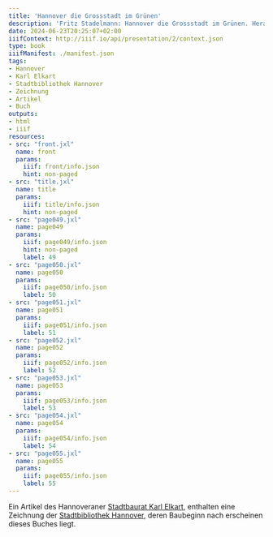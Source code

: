 ```yaml
---
title: 'Hannover die Grossstadt im Grünen'
description: 'Fritz Stadelmann: Hannover die Grossstadt im Grünen. Herausgegeben und verlegt vom Verkehrs-Verein Hannover e.V., Hannover 1927. <a class="worldcat" href="https://www.worldcat.org/de/title/72612183">&nbsp;</a>'
date: 2024-06-23T20:25:07+02:00
iiifContext: http://iiif.io/api/presentation/2/context.json
type: book
iiifManifest: ./manifest.json
tags:
- Hannover
- Karl Elkart
- Stadtbibliothek Hannover
- Zeichnung
- Artikel
- Buch
outputs:
- html
- iiif
resources:
- src: "front.jxl"
  name: front
  params:
    iiif: front/info.json
    hint: non-paged
- src: "title.jxl"
  name: title
  params:
    iiif: title/info.json
    hint: non-paged
- src: "page049.jxl"
  name: page049
  params:
    iiif: page049/info.json
    hint: non-paged
    label: 49
- src: "page050.jxl"
  name: page050
  params:
    iiif: page050/info.json
    label: 50
- src: "page051.jxl"
  name: page051
  params:
    iiif: page051/info.json
    label: 51
- src: "page052.jxl"
  name: page052
  params:
    iiif: page052/info.json
    label: 52
- src: "page053.jxl"
  name: page053
  params:
    iiif: page053/info.json
    label: 53
- src: "page054.jxl"
  name: page054
  params:
    iiif: page054/info.json
    label: 54
- src: "page055.jxl"
  name: page055
  params:
    iiif: page055/info.json
    label: 55
---
```


Ein Artikel des Hannoveraner [Stadtbaurat Karl Elkart](https://de.wikipedia.org/wiki/Karl_Elkart), enthalten eine Zeichnung der [Stadtbibliothek Hannover](https://de.wikipedia.org/wiki/Stadtbibliothek_Hannover), deren Baubeginn nach erscheinen dieses Buches liegt.
